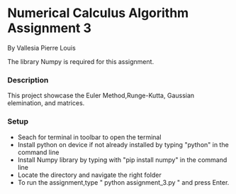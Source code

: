 # Numerical Calculus Algorithm Assignment 3
By Vallesia Pierre Louis

The library Numpy is required for this assignment. 

### Description
This project showcase the Euler Method,Runge-Kutta, Gaussian elemination, and matrices. 

### Setup 
* Seach for terminal in toolbar to open the terminal
* Install python on device if not already installed by typing "python" in the command line
* Install Numpy library by typing  with "pip install numpy" in the command line 
* Locate the directory and navigate the right folder
* To run the assignment,type " python assignment_3.py " and press Enter. 
